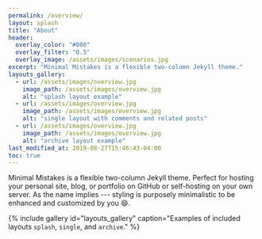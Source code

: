 ```yaml
---
permalink: /overview/
layout: splash
title: "About"
header:
  overlay_color: "#000"
  overlay_filter: "0.5"
  overlay_image: /assets/images/scenarios.jpg
excerpt: "Minimal Mistakes is a flexible two-column Jekyll theme."
layouts_gallery:
  - url: /assets/images/overview.jpg
    image_path: /assets/images/overview.jpg
    alt: "splash layout example"
  - url: /assets/images/overview.jpg
    image_path: /assets/images/overview.jpg
    alt: "single layout with comments and related posts"
  - url: /assets/images/overview.jpg
    image_path: /assets/images/overview.jpg
    alt: "archive layout example"
last_modified_at: 2019-08-27T15:46:43-04:00
toc: true
---
```


Minimal Mistakes is a flexible two-column Jekyll theme. Perfect for hosting your personal site, blog, or portfolio on GitHub or self-hosting on your own server. As the name implies --- styling is purposely minimalistic to be enhanced and customized by you :smile:.

{% include gallery id="layouts_gallery" caption="Examples of included layouts `splash`, `single`, and `archive`." %}

